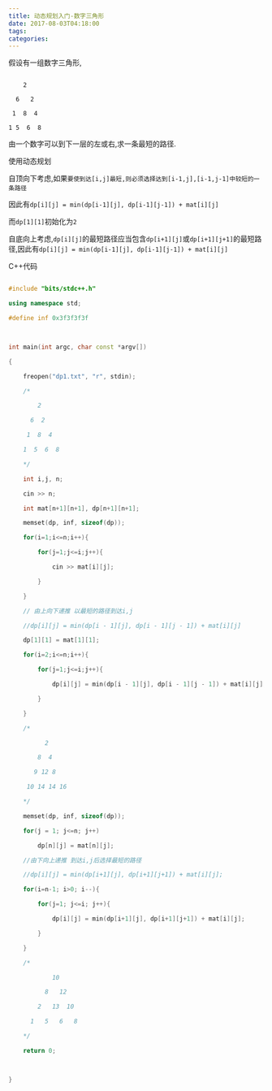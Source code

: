 ```yaml
---
title: 动态规划入门-数字三角形
date: 2017-08-03T04:18:00
tags:
categories:
---
```


假设有一组数字三角形,
```
    2
  6   2
 1  8  4
1 5  6  8
```
由一个数字可以到下一层的左或右,求一条最短的路径.

使用动态规划

自顶向下考虑,如果`要使到达[i,j]最短,则必须选择达到[i-1,j],[i-1,j-1]中较短的一条路径`
因此有`dp[i][j] = min(dp[i-1][j], dp[i-1][j-1]) + mat[i][j]`
而`dp[1][1]`初始化为`2`

自底向上考虑,`dp[i][j]`的最短路径应当包含`dp[i+1][j]`或`dp[i+1][j+1]`的最短路径,因此有`dp[i][j] = min(dp[i-1][j], dp[i-1][j-1]) + mat[i][j]`

C++代码

```cpp
#include "bits/stdc++.h"
using namespace std;
#define inf 0x3f3f3f3f

int main(int argc, char const *argv[])
{
    freopen("dp1.txt", "r", stdin);
    /*
        2
      6  2
     1  8  4
    1  5  6  8
    */
    int i,j, n;
    cin >> n;
    int mat[n+1][n+1], dp[n+1][n+1];
    memset(dp, inf, sizeof(dp));
    for(i=1;i<=n;i++){
        for(j=1;j<=i;j++){
            cin >> mat[i][j];
        }
    }
    // 由上向下递推 以最短的路径到达i,j
    //dp[i][j] = min(dp[i - 1][j], dp[i - 1][j - 1]) + mat[i][j]
    dp[1][1] = mat[1][1];
    for(i=2;i<=n;i++){
        for(j=1;j<=i;j++){
            dp[i][j] = min(dp[i - 1][j], dp[i - 1][j - 1]) + mat[i][j];
        }
    }
    /*
          2
        8  4
       9 12 8
     10 14 14 16
    */
    memset(dp, inf, sizeof(dp));
    for(j = 1; j<=n; j++)
        dp[n][j] = mat[n][j];
    //由下向上递推 到达i,j后选择最短的路径
    //dp[i][j] = min(dp[i+1][j], dp[i+1][j+1]) + mat[i][j];
    for(i=n-1; i>0; i--){
        for(j=1; j<=i; j++){
            dp[i][j] = min(dp[i+1][j], dp[i+1][j+1]) + mat[i][j];
        }
    }
    /*
            10
          8   12
        2   13  10
      1   5   6   8
    */
    return 0;

}


```
    